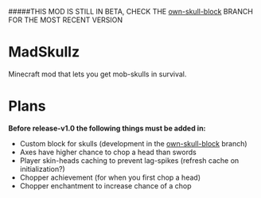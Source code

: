 #####THIS MOD IS STILL IN BETA, CHECK THE [own-skull-block](https://github.com/ShadowCoder69/MadSkullz/tree/own-skull-block) BRANCH FOR THE MOST RECENT VERSION

# MadSkullz
Minecraft mod that lets you get mob-skulls in survival.

# Plans
**Before release-v1.0 the following things must be added in:**
- Custom block for skulls (development in the [own-skull-block](https://github.com/ShadowCoder69/MadSkullz/tree/own-skull-block) branch)
- Axes have higher chance to chop a head than swords
- Player skin-heads caching to prevent lag-spikes (refresh cache on initialization?)
- Chopper achievement (for when you first chop a head)
- Chopper enchantment to increase chance of a chop
